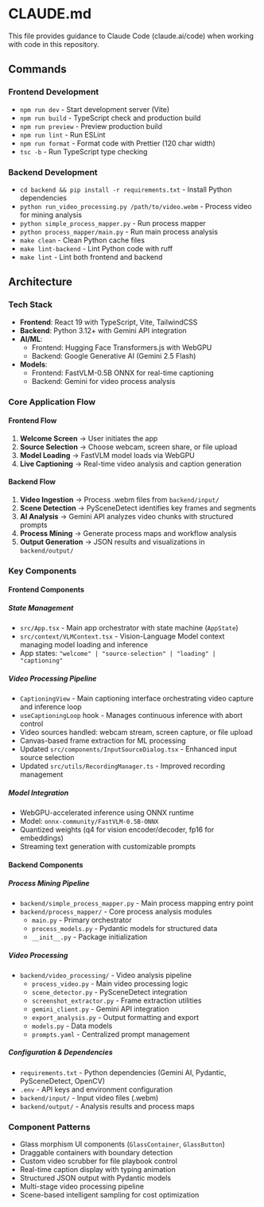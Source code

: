 # CLAUDE.md

This file provides guidance to Claude Code (claude.ai/code) when working with code in this repository.

## Commands

### Frontend Development

- `npm run dev` - Start development server (Vite)
- `npm run build` - TypeScript check and production build
- `npm run preview` - Preview production build
- `npm run lint` - Run ESLint
- `npm run format` - Format code with Prettier (120 char width)
- `tsc -b` - Run TypeScript type checking

### Backend Development

- `cd backend && pip install -r requirements.txt` - Install Python dependencies
- `python run_video_processing.py /path/to/video.webm` - Process video for mining analysis
- `python simple_process_mapper.py` - Run process mapper
- `python process_mapper/main.py` - Run main process analysis
- `make clean` - Clean Python cache files
- `make lint-backend` - Lint Python code with ruff
- `make lint` - Lint both frontend and backend

## Architecture

### Tech Stack

- **Frontend**: React 19 with TypeScript, Vite, TailwindCSS
- **Backend**: Python 3.12+ with Gemini API integration
- **AI/ML**:
  - Frontend: Hugging Face Transformers.js with WebGPU
  - Backend: Google Generative AI (Gemini 2.5 Flash)
- **Models**:
  - Frontend: FastVLM-0.5B ONNX for real-time captioning
  - Backend: Gemini for video process analysis

### Core Application Flow

#### Frontend Flow

1. **Welcome Screen** → User initiates the app
2. **Source Selection** → Choose webcam, screen share, or file upload
3. **Model Loading** → FastVLM model loads via WebGPU
4. **Live Captioning** → Real-time video analysis and caption generation

#### Backend Flow

1. **Video Ingestion** → Process .webm files from `backend/input/`
2. **Scene Detection** → PySceneDetect identifies key frames and segments
3. **AI Analysis** → Gemini API analyzes video chunks with structured prompts
4. **Process Mining** → Generate process maps and workflow analysis
5. **Output Generation** → JSON results and visualizations in `backend/output/`

### Key Components

#### Frontend Components

##### State Management

- `src/App.tsx` - Main app orchestrator with state machine (`AppState`)
- `src/context/VLMContext.tsx` - Vision-Language Model context managing model loading and inference
- App states: `"welcome" | "source-selection" | "loading" | "captioning"`

##### Video Processing Pipeline

- `CaptioningView` - Main captioning interface orchestrating video capture and inference loop
- `useCaptioningLoop` hook - Manages continuous inference with abort control
- Video sources handled: webcam stream, screen capture, or file upload
- Canvas-based frame extraction for ML processing
- Updated `src/components/InputSourceDialog.tsx` - Enhanced input source selection
- Updated `src/utils/RecordingManager.ts` - Improved recording management

##### Model Integration

- WebGPU-accelerated inference using ONNX runtime
- Model: `onnx-community/FastVLM-0.5B-ONNX`
- Quantized weights (q4 for vision encoder/decoder, fp16 for embeddings)
- Streaming text generation with customizable prompts

#### Backend Components

##### Process Mining Pipeline

- `backend/simple_process_mapper.py` - Main process mapping entry point
- `backend/process_mapper/` - Core process analysis modules
  - `main.py` - Primary orchestrator
  - `process_models.py` - Pydantic models for structured data
  - `__init__.py` - Package initialization

##### Video Processing

- `backend/video_processing/` - Video analysis pipeline
  - `process_video.py` - Main video processing logic
  - `scene_detector.py` - PySceneDetect integration
  - `screenshot_extractor.py` - Frame extraction utilities
  - `gemini_client.py` - Gemini API integration
  - `export_analysis.py` - Output formatting and export
  - `models.py` - Data models
  - `prompts.yaml` - Centralized prompt management

##### Configuration & Dependencies

- `requirements.txt` - Python dependencies (Gemini AI, Pydantic, PySceneDetect, OpenCV)
- `.env` - API keys and environment configuration
- `backend/input/` - Input video files (.webm)
- `backend/output/` - Analysis results and process maps

### Component Patterns

- Glass morphism UI components (`GlassContainer`, `GlassButton`)
- Draggable containers with boundary detection
- Custom video scrubber for file playbook control
- Real-time caption display with typing animation
- Structured JSON output with Pydantic models
- Multi-stage video processing pipeline
- Scene-based intelligent sampling for cost optimization
